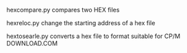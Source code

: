 hexcompare.py 
   compares two HEX files

hexreloc.py
   change the starting address of a hex file
  
hextosearle.py
   converts a hex file to format suitable for CP/M DOWNLOAD.COM

